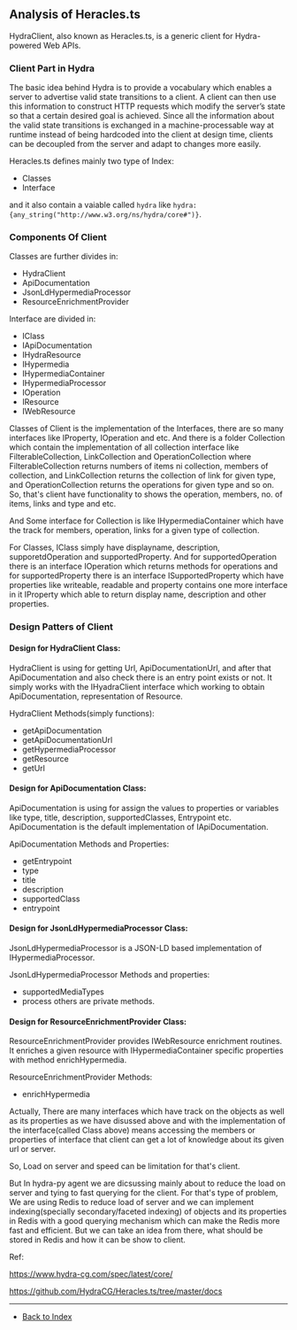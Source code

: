 ## Analysis of Heracles.ts 

HydraClient, also known as Heracles.ts, is a generic client for Hydra-powered Web APIs.

### Client Part in Hydra 

The basic idea behind Hydra is to provide a vocabulary which enables a server to advertise valid state transitions to a client. A client can then use this information to construct HTTP requests which modify the server’s state so that a certain desired goal is achieved. Since all the information about the valid state transitions is exchanged in a machine-processable way at runtime instead of being hardcoded into the client at design time, clients can be decoupled from the server and adapt to changes more easily.

Heracles.ts defines mainly two type of Index:

* Classes
* Interface

and it also contain a vaiable called `hydra` like `hydra:{any_string("http://www.w3.org/ns/hydra/core#")}`.



### Components Of Client 

Classes are further divides in:
* HydraClient
* ApiDocumentation
* JsonLdHypermediaProcessor
* ResourceEnrichmentProvider

Interface are divided in:
* IClass
* IApiDocumentation
* IHydraResource
* IHypermedia
* IHypermediaContainer
* IHypermediaProcessor
* IOperation
* IResource
* IWebResource

Classes of Client is the implementation of the Interfaces, there are so many interfaces like IProperty, IOperation and etc. And there is a folder Collection which contain the implementation of all collection interface like FilterableCollection, LinkCollection and OperationCollection where FilterableCollection returns numbers of items ni collection, members of collection, and LinkCollection returns the collection of link for given type, and OperationCollection returns the operations for given type and so on. So, that's client have functionality to shows the operation, members, no. of items, links and type and etc.

And Some interface for Collection is like IHypermediaContainer which have the track for members, operation, links for a given type of collection.

For Classes, IClass simply have displayname, description, supporetdOperation and supportedProperty. And for supportedOperation there is an interface IOperation which returns methods for operations and for supportedProperty there is an interface ISupportedProperty which have properties like writeable, readable and property contains one more interface in it IProperty which able to return display name, description and other properties. 


### Design Patters of Client 

#### Design for HydraClient Class:

HydraClient is using for getting Url, ApiDocumentationUrl, and after that ApiDocumentation and also check there is an entry point exists or not. It simply works with the IHyadraClient interface which working to obtain ApiDocumentation, representation of Resource.

HydraClient Methods(simply functions):
* getApiDocumentation
* getApiDocumentationUrl
* getHypermediaProcessor
* getResource
* getUrl


#### Design for ApiDocumentation Class:

ApiDocumentation is using for assign the values to properties or variables like type, title, description, supportedClasses, Entrypoint etc. ApiDocumentation is the default implementation of IApiDocumentation.

ApiDocumentation Methods and Properties:
* getEntrypoint
* type
* title
* description
* supportedClass
* entrypoint


#### Design for JsonLdHypermediaProcessor Class:

JsonLdHypermediaProcessor is a JSON-LD based implementation of IHypermediaProcessor.

JsonLdHypermediaProcessor Methods and properties:
* supportedMediaTypes
* process
others are private methods.


#### Design for ResourceEnrichmentProvider Class:

ResourceEnrichmentProvider provides IWebResource enrichment routines. It enriches a given resource with IHypermediaContainer specific properties with method enrichHypermedia.

ResourceEnrichmentProvider Methods:
* enrichHypermedia


Actually, There are many interfaces which have track on the objects as well as its properties as we have disussed above and with the implementation of the interface(called Class above) means accessing the members or properties of interface that client can get a lot of knowledge about its given url or server.

So, Load on server and speed can be limitation for that's client.

But In hydra-py agent we are dicsussing mainly about to reduce the load on server and tying to fast querying for the client. For that's type of problem, We are using Redis to reduce load of server and we can implement indexing(specially secondary/faceted indexing) of objects and its properties in Redis with a good querying mechanism which can make the Redis more fast and efficient. But we can take an idea from there, what should be stored in Redis and how it can be show to client.

Ref:

https://www.hydra-cg.com/spec/latest/core/

https://github.com/HydraCG/Heracles.ts/tree/master/docs

---
* [Back to Index](README.md)

